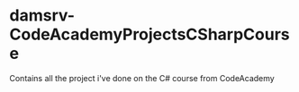 # damsrv-CodeAcademyProjectsCSharpCourse
Contains all the project i've done on the C# course from CodeAcademy
